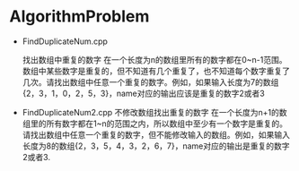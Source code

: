 # AlgorithmProblem

- FindDuplicateNum.cpp 
	
	找出数组中重复的数字
	在一个长度为n的数组里所有的数字都在0~n-1范围。数组中某些数字是重复的，但不知道有几个重复了，也不知道每个数字重复了几次。请找出数组中任意一个重复的数字。例如，如果输入长度为7的数组{2，3，1，0，2，5，3}，name对应的输出应该是重复的数字2或者3

- FindDuplicateNum2.cpp
	不修改数组找出重复的数字
	在一个长度为n+1的数组里的所有数字都在1~n的范围之内，所以数组中至少有一个数字是重复的。请找出数组中任意一个重复的数字，但不能修改输入的数组。例如，如果输入长度为8的数组{2，3，5，4，3，2，6，7}，name对应的输出是重复的数字2或者3.
	